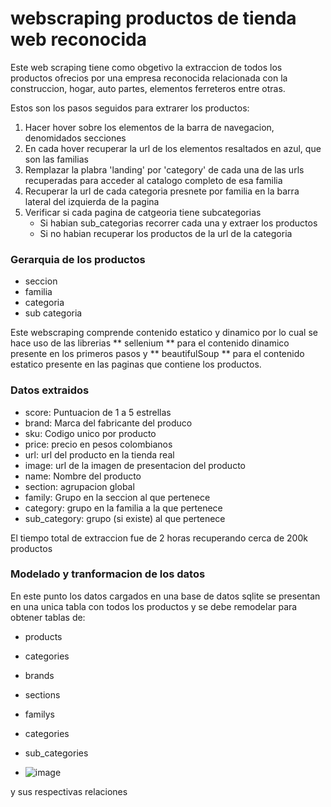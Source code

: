 # webscraping productos de tienda web reconocida


Este web scraping tiene como obgetivo la extraccion de todos los productos ofrecios por una empresa reconocida relacionada con la construccion, hogar, auto partes, elementos ferreteros entre otras.

Estos son los pasos seguidos para extrarer los productos:

1. Hacer hover sobre los elementos de la barra de navegacion, denomidados secciones
2. En cada hover recuperar la url de los elementos resaltados en azul, que son las familias
3. Remplazar la plabra 'landing' por 'category' de cada una de las urls recuperadas para acceder al catalogo completo de esa familia
4. Recuperar la url de cada categoria presnete por familia en la barra lateral del izquierda de la pagina
5. Verificar si cada pagina de catgeoria tiene subcategorias
    - Si habian sub_categorias recorrer cada una y extraer los productos
    - Si no habian recuperar los productos de la url de la categoria

### Gerarquia de los productos
- seccion
- familia
- categoria
- sub categoria 

Este webscraping comprende contenido estatico y dinamico por lo cual se hace uso de las librerias ** sellenium ** para el contenido dinamico presente en los primeros pasos
y ** beautifulSoup ** para el contenido estatico presente en las paginas que contiene los productos.

### Datos extraidos

- score: Puntuacion de 1 a 5 estrellas 
- brand: Marca del fabricante del produco
- sku: Codigo unico por producto
- price: precio en pesos colombianos
- url: url del producto en la tienda real
- image: url de la imagen de presentacion del producto
- name: Nombre del producto
- section: agrupacion global
- family: Grupo en la seccion al que pertenece
- category: grupo en la familia a la que pertenece
- sub_category: grupo (si existe) al que pertenece

El tiempo total de extraccion fue de 2 horas recuperando cerca de 200k productos


### Modelado y tranformacion de los datos


En este punto los datos cargados en una base de datos sqlite se presentan en una unica tabla con todos los productos y se debe remodelar para obtener tablas de:

- products
- categories
- brands
- sections
- familys
- categories
- sub_categories

- 
  ![image](https://github.com/user-attachments/assets/9d847555-8302-4979-a7e1-e0e7944f93f5)


y sus respectivas relaciones


